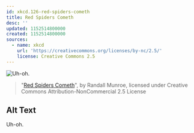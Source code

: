 ```yaml
---
id: xkcd.126-red-spiders-cometh
title: Red Spiders Cometh
desc: ''
updated: 1152514800000
created: 1152514800000
sources:
  - name: xkcd
    url: 'https://creativecommons.org/licenses/by-nc/2.5/'
    license: Creative Commons 2.5
---
```

![Uh-oh.](https://imgs.xkcd.com/comics/red_spiders_cometh.jpg)
> "[Red Spiders Cometh](https://xkcd.com/126/)", by Randall Munroe, licensed under Creative Commons Attribution-NonCommercial 2.5 License

## Alt Text
Uh-oh.
